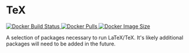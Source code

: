# TeX

[
![Docker Build Status](https://img.shields.io/docker/build/dimo414/tex)
![Docker Pulls](https://img.shields.io/docker/pulls/dimo414/tex)
![Docker Image Size](https://img.shields.io/docker/image-size/dimo414/tex)
](https://hub.docker.com/r/dimo414/tex)

A selection of packages necessary to run LaTeX/TeX. It's likely additional packages will need to
be added in the future.
